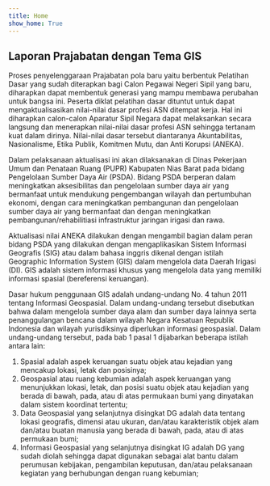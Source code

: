 ```yaml
---
title: Home
show_home: True
---
```


## Laporan Prajabatan dengan Tema GIS

Proses penyelenggaraan Prajabatan pola baru yaitu berbentuk Pelatihan Dasar yang sudah diterapkan bagi Calon Pegawai Negeri Sipil yang baru, diharapkan dapat membentuk generasi yang mampu membawa perubahan untuk bangsa ini. Peserta diklat pelatihan dasar  dituntut untuk dapat mengaktualisasikan nilai-nilai dasar profesi ASN ditempat kerja. Hal ini diharapkan calon-calon Aparatur Sipil Negara dapat melaksankan secara langsung dan menerapkan nilai-nilai dasar profesi ASN sehingga tertanam kuat dalam dirinya. Nilai-nilai dasar tersebut diantaranya Akuntabilitas, Nasionalisme, Etika Publik, Komitmen Mutu, dan Anti Korupsi (ANEKA).

Dalam pelaksanaan aktualisasi ini akan dilaksanakan di Dinas Pekerjaan Umum dan Penataan Ruang (PUPR) Kabupaten Nias Barat pada bidang Pengelolaan Sumber Daya Air (PSDA). Bidang PSDA berperan dalam meningkatkan aksesibilitas dan pengelolaan sumber daya air yang bermanfaat untuk mendukung pengembangan wilayah dan pertumbuhan ekonomi, dengan cara meningkatkan pembangunan dan pengelolaan sumber daya air yang bermanfaat dan dengan meningkatkan pembangunan/rehabilitiasi infrastruktur jaringan irigasi dan rawa.

Aktualisasi nilai ANEKA dilakukan dengan mengambil bagian dalam peran bidang PSDA yang dilakukan dengan mengaplikasikan Sistem Informasi Geografis (SIG) atau dalam bahasa inggris dikenal dengan istilah Geographic Information System (GIS) dalam mengelola data Daerah Irigasi (DI). GIS adalah sistem informasi khusus yang mengelola data yang memiliki informasi spasial (bereferensi keruangan).

Dasar hukum penggunaan GIS adalah undang-undang No. 4 tahun 2011 tentang Informasi Geospasial. Dalam undang-undang tersebut disebutkan bahwa dalam mengelola sumber daya alam dan sumber daya lainnya serta penanggulangan bencana dalam wilayah Negara Kesatuan Republik Indonesia dan wilayah yurisdiksinya diperlukan informasi geospasial. Dalam undang-undang tersebut, pada bab 1 pasal 1 dijabarkan beberapa istilah antara lain:
1. Spasial adalah aspek keruangan suatu objek atau kejadian yang mencakup lokasi, letak dan posisinya;
2. Geospasial atau ruang kebumian adalah aspek keruangan yang menunjukkan lokasi, letak, dan posisi suatu objek atau kejadian yang berada di bawah, pada, atau di atas permukaan bumi yang dinyatakan dalam sistem koordinat tertentu;
3. Data Geospasial yang selanjutnya disingkat DG adalah data tentang lokasi geografis, dimensi atau ukuran, dan/atau karakteristik objek alam dan/atau buatan manusia yang berada di bawah, pada, atau di atas permukaan bumi;
4. Informasi Geospasial yang selanjutnya disingkat IG adalah DG yang sudah diolah sehingga dapat digunakan sebagai alat bantu dalam perumusan kebijakan, pengambilan keputusan, dan/atau pelaksanaan kegiatan yang berhubungan dengan ruang kebumian;
